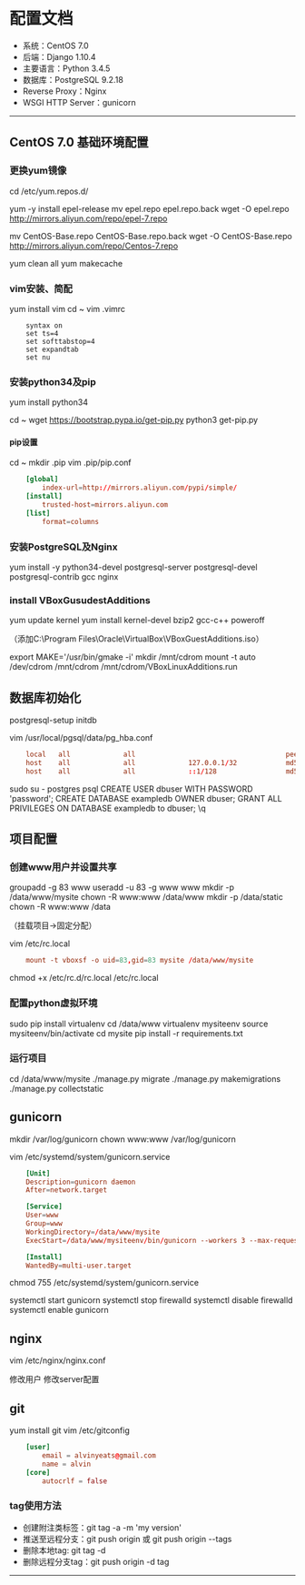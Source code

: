 # 配置文档

- 系统：CentOS 7.0
- 后端：Django 1.10.4
- 主要语言：Python 3.4.5
- 数据库：PostgreSQL 9.2.18
- Reverse Proxy：Nginx
- WSGI HTTP Server：gunicorn

---

## CentOS 7.0 基础环境配置

### 更换yum镜像

cd /etc/yum.repos.d/

yum -y install epel-release
mv epel.repo epel.repo.back
wget -O epel.repo  http://mirrors.aliyun.com/repo/epel-7.repo

mv CentOS-Base.repo CentOS-Base.repo.back
wget -O CentOS-Base.repo http://mirrors.aliyun.com/repo/Centos-7.repo

yum clean all
yum makecache

### vim安装、简配

yum install vim
cd ~
vim .vimrc

```vim
    syntax on
    set ts=4
    set softtabstop=4
    set expandtab
    set nu
```

### 安装python34及pip

yum install python34

cd ~
wget https://bootstrap.pypa.io/get-pip.py
python3 get-pip.py

#### pip设置

cd ~
mkdir .pip
vim .pip/pip.conf

```conf
    [global]
        index-url=http://mirrors.aliyun.com/pypi/simple/
    [install]
        trusted-host=mirrors.aliyun.com
    [list]
        format=columns
```

### 安装PostgreSQL及Nginx

yum install -y python34-devel postgresql-server postgresql-devel postgresql-contrib gcc nginx

### install VBoxGusudestAdditions

yum update kernel
yum install kernel-devel bzip2 gcc-c++
poweroff

（添加C:\Program Files\Oracle\VirtualBox\VBoxGuestAdditions.iso）

export MAKE='/usr/bin/gmake -i'
mkdir /mnt/cdrom
mount -t auto /dev/cdrom /mnt/cdrom
/mnt/cdrom/VBoxLinuxAdditions.run


## 数据库初始化

postgresql-setup initdb

vim /usr/local/pgsql/data/pg_hba.conf

```conf
    local   all             all                                     peer
    host    all             all             127.0.0.1/32            md5
    host    all             all             ::1/128                 md5
```

sudo su - postgres
psql
CREATE USER dbuser WITH PASSWORD 'password';
CREATE DATABASE exampledb OWNER dbuser;
GRANT ALL PRIVILEGES ON DATABASE exampledb to dbuser;
\q

## 项目配置

### 创建www用户并设置共享

groupadd -g 83 www
useradd -u 83 -g www www
mkdir -p /data/www/mysite
chown -R www:www /data/www
mkdir -p /data/static
chown -R www:www /data

（挂载项目->固定分配）

vim /etc/rc.local

```conf
    mount -t vboxsf -o uid=83,gid=83 mysite /data/www/mysite
```
chmod +x /etc/rc.d/rc.local
/etc/rc.local

### 配置python虚拟环境

sudo pip install virtualenv
cd /data/www
virtualenv mysiteenv
source mysiteenv/bin/activate
cd mysite
pip install -r requirements.txt

### 运行项目

cd /data/www/mysite
./manage.py migrate
./manage.py makemigrations
./manage.py collectstatic


## gunicorn

mkdir /var/log/gunicorn
chown www:www /var/log/gunicorn

vim /etc/systemd/system/gunicorn.service

```conf
    [Unit]
    Description=gunicorn daemon
    After=network.target

    [Service]
    User=www
    Group=www
    WorkingDirectory=/data/www/mysite
    ExecStart=/data/www/mysiteenv/bin/gunicorn --workers 3 --max-requests 10 --user www --group www --log-level debug --error-logfile /var/log/gunicorn/error.log --bind unix:/data/www/mysite.sock blog.wsgi:application

    [Install]
    WantedBy=multi-user.target
```
chmod 755 /etc/systemd/system/gunicorn.service

systemctl start gunicorn
systemctl stop firewalld
systemctl disable firewalld
systemctl enable gunicorn


## nginx

vim /etc/nginx/nginx.conf

修改用户
修改server配置

## git

yum install git
vim /etc/gitconfig

```conf
    [user]
        email = alvinyeats@gmail.com
        name = alvin
    [core]
        autocrlf = false
```
### tag使用方法

- 创建附注类标签：git tag -a <tagname> -m 'my version'
- 推送至远程分支：git push origin <tagname> 或 git push origin --tags
- 删除本地tag: git tag -d <tagname>
- 删除远程分支tag：git push origin -d tag <tagname>

---



